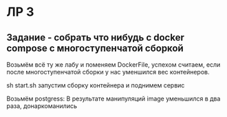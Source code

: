 # ЛР 3

## Задание - собрать что нибудь с docker compose с многоступенчатой сборкой
Возьмём всё ту же лабу и поменяем DockerFile, успехом считаем, если после многоступенчатой сборки у нас уменшился вес контейнеров. 

sh start.sh запустим сборку контейнера и поднимем сервис

Возьмём postgress:
В результате манипуляций image уменьшился в два раза, донаркоманились


